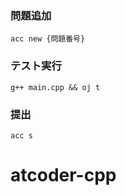 ### 問題追加
```shell
acc new {問題番号}
```

### テスト実行
```shell
g++ main.cpp && oj t
```

### 提出
```shell
acc s
```
# atcoder-cpp
